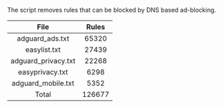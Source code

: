 The script removes rules that can be blocked by DNS based ad-blocking.


| File | Rules |
|:----:|:-----:|
| adguard_ads.txt | 65320 |
| easylist.txt | 27439 |
| adguard_privacy.txt | 22268 |
| easyprivacy.txt | 6298 |
| adguard_mobile.txt | 5352 |
| Total | 126677 |